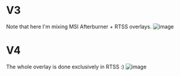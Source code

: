 # V3
Note that here I'm mixing MSI Afterburner + RTSS overlays.
![image](https://github.com/user-attachments/assets/b05daf0e-d346-4fa8-94de-c3a069d88b43)


# V4
The whole overlay is done exclusively in RTSS :)
![image](https://github.com/user-attachments/assets/6f1b6c63-a0bf-4a3c-8c59-8fea63f86669)
